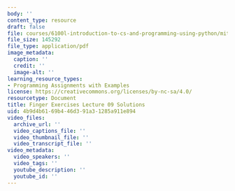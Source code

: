 ```yaml
---
body: ''
content_type: resource
draft: false
file: courses/6100l-introduction-to-cs-and-programming-using-python/mit6_100l_f22_ex09_sol.pdf
file_size: 145292
file_type: application/pdf
image_metadata:
  caption: ''
  credit: ''
  image-alt: ''
learning_resource_types:
- Programming Assignments with Examples
license: https://creativecommons.org/licenses/by-nc-sa/4.0/
resourcetype: Document
title: Finger Exercises Lecture 09 Solutions
uid: 4b9d4b61-69b4-46d3-91a3-1285a911e894
video_files:
  archive_url: ''
  video_captions_file: ''
  video_thumbnail_file: ''
  video_transcript_file: ''
video_metadata:
  video_speakers: ''
  video_tags: ''
  youtube_description: ''
  youtube_id: ''
---
```

